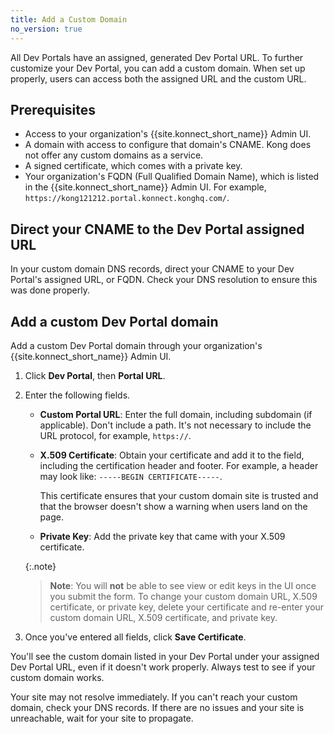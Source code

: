 ```yaml
---
title: Add a Custom Domain
no_version: true
---
```


All Dev Portals have an assigned, generated Dev Portal URL. To further customize your Dev Portal, you can add a custom domain. When set up properly, users can access both the assigned URL and the custom URL.

## Prerequisites

* Access to your organization's {{site.konnect_short_name}} Admin UI.
* A domain with access to configure that domain's CNAME. Kong does not offer any custom domains as a service.
* A signed certificate, which comes with a private key.
* Your organization's FQDN (Full Qualified Domain Name), which is listed in the {{site.konnect_short_name}} Admin UI. For example, `https://kong121212.portal.konnect.konghq.com/`.

## Direct your CNAME to the Dev Portal assigned URL

In your custom domain DNS records, direct your CNAME to your Dev Portal's assigned URL, or FQDN. Check your DNS resolution to ensure this was done properly.

## Add a custom Dev Portal domain

Add a custom Dev Portal domain through your organization's {{site.konnect_short_name}} Admin UI.

1. Click **Dev Portal**, then **Portal URL**.

1. Enter the following fields.

   * **Custom Portal URL**: Enter the full domain, including subdomain (if applicable). Don't include a path. It's not necessary to include the URL protocol, for example, `https://`.

   * **X.509 Certificate**: Obtain your certificate and add it to the field, including the certification header and footer. For example, a header may look like: `-----BEGIN CERTIFICATE-----`.

        This certificate ensures that your custom domain site is trusted and that the browser doesn't show a warning when users land on the page.

   * **Private Key**: Add the private key that came with your X.509 certificate.

   {:.note}
   > **Note**: You will **not** be able to see view or edit keys in the UI once you submit the form. To change your custom domain URL, X.509 certificate, or private key, delete your certificate and re-enter your custom domain URL, X.509 certificate, and private key.

1. Once you've entered all fields, click **Save Certificate**.

You'll see the custom domain listed in your Dev Portal under your assigned Dev Portal URL, even if it doesn't work properly. Always test to see if your custom domain works.

Your site may not resolve immediately. If you can't reach your custom domain, check your DNS records. If there are no issues and your site is unreachable, wait for your site to propagate.
